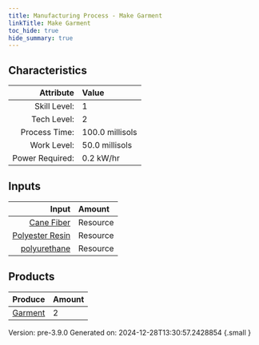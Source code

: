 ```yaml
---
title: Manufacturing Process - Make Garment
linkTitle: Make Garment
toc_hide: true
hide_summary: true
---
```



## Characteristics

| Attribute      | Value |
|--------:|:------|
|Skill Level:|1|
|Tech Level:|2|
|Process Time:|100.0 millisols|
|Work Level:|50.0 millisols|
|Power Required:|0.2 kW/hr|

## Inputs

| Input      | Amount |
|--------:|:------|
|[Cane Fiber](/docs/definitions/resource/cane-fiber)|Resource|0.2 kg|
|[Polyester Resin](/docs/definitions/resource/polyester-resin)|Resource|1.0 kg|
|[polyurethane](/docs/definitions/resource/polyurethane)|Resource|0.1 kg|

## Products


| Produce      | Amount |
|--------:|:------|
|[Garment](/docs/definitions/part/garment)|2|


Version: pre-3.9.0 Generated on: 2024-12-28T13:30:57.2428854
{.small }


